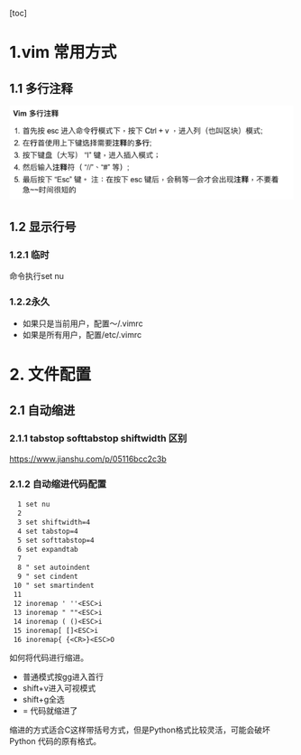 [toc]
# 1.vim 常用方式

## 1.1 多行注释

![title](../.local/static/2019/3/4/1555576192671.1555576192673.png)


## 1.2 显示行号
### 1.2.1 临时
命令执行set nu
### 1.2.2永久
* 如果只是当前用户，配置～/.vimrc  
* 如果是所有用户，配置/etc/.vimrc 



# 2. 文件配置
## 2.1 自动缩进
### 2.1.1 tabstop softtabstop shiftwidth 区别
https://www.jianshu.com/p/05116bcc2c3b

### 2.1.2 自动缩进代码配置
```
  1 set nu
  2 
  3 set shiftwidth=4
  4 set tabstop=4
  5 set softtabstop=4
  6 set expandtab
  7 
  8 " set autoindent
  9 " set cindent
 10 " set smartindent
 11 
 12 inoremap ' ''<ESC>i
 13 inoremap " ""<ESC>i
 14 inoremap ( ()<ESC>i
 15 inoremap[ []<ESC>i
 16 inoremap{ {<CR>}<ESC>O
```

如何将代码进行缩进。
* 普通模式按gg进入首行
* shift+v进入可视模式
* shift+g全选
* = 代码就缩进了

缩进的方式适合C这样带括号方式，但是Python格式比较灵活，可能会破坏Python 代码的原有格式。



